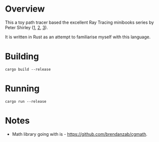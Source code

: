 # Overview

This a toy path tracer based the excellent Ray Tracing minibooks series by Peter Shirley ([1](https://www.amazon.co.uk/gp/product/B01B5AODD8/ref=series_rw_dp_sw), [2](https://www.amazon.co.uk/gp/product/B01CO7PQ8C/ref=series_rw_dp_sw), [3](https://www.amazon.co.uk/gp/product/B01DN58P8C/ref=series_rw_dp_sw)).

It is written in Rust as an attempt to familiarise myself with this language.

# Building

`cargo build --release`

# Running

`cargo run --release`

# Notes

* Math library going with is - https://github.com/brendanzab/cgmath.
